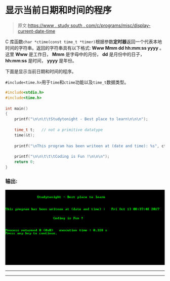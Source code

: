 # 显示当前日期和时间的程序

> 原文:[https://www . study south . com/c/programs/misc/display-current-date-time](https://www.studytonight.com/c/programs/misc/display-current-date-and-time)

C 库函数`char *ctime(const time_t *timer)`根据参数**定时器**返回一个代表本地时间的字符串。返回的字符串具有以下格式: **Www Mmm dd hh:mm:ss yyyy** 。这里 **Www** 是工作日， **Mmm** 是字母中的月份， **dd** 是月份中的日子， **hh:mm:ss** 是时间， **yyyy** 是年份。

下面是显示当前日期和时间的程序。

`#include<time.h>`用于`time`和`ctime`功能以及`time_t`数据类型。

```cpp
#include<stdio.h>
#include<time.h>

int main()
{
    printf("\n\n\t\tStudytonight - Best place to learn\n\n\n");

    time_t t;   // not a primitive datatype
    time(&t);

    printf("\nThis program has been writeen at (date and time): %s", ctime(&t));

    printf("\n\n\t\t\tCoding is Fun !\n\n\n");
    return 0;
}
```

### 输出:

![c program out to Display current date and time](img/d92b0ba40fbc09d27258d400373e9d60.png)

* * *

* * *